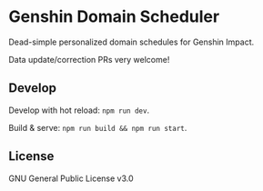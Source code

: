 # Genshin Domain Scheduler

Dead-simple personalized domain schedules for Genshin Impact.

Data update/correction PRs very welcome!

## Develop

Develop with hot reload: `npm run dev`.

Build & serve: `npm run build && npm run start`.

## License

GNU General Public License v3.0
